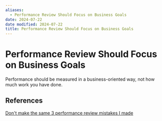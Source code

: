 ```yaml
---
aliases:
  - Performance Review Should Focus on Business Goals
date: 2024-07-22
date modified: 2024-07-22
title: Performance Review Should Focus on Business Goals
---
```


# Performance Review Should Focus on Business Goals

Performance should be measured in a business-oriented way, not how much work you have done.

## References

[Don't make the same 3 performance review mistakes I made](https://careercutler.substack.com/i/127435388/mistake-not-speaking-in-business-goals)
